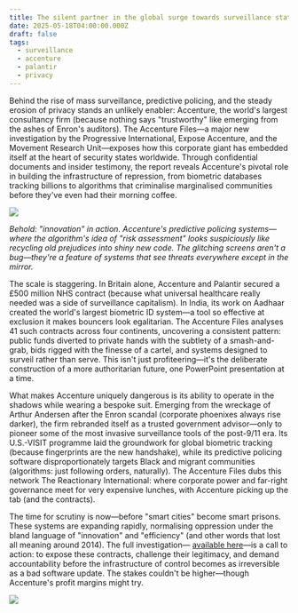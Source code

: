 ```yaml
---
title: The silent partner in the global surge towards surveillance states
date: 2025-05-18T04:00:00.000Z
draft: false
tags:
  - surveillance
  - accenture
  - palantir
  - privacy
---
```


Behind the rise of mass surveillance, predictive policing, and the steady erosion of privacy stands an unlikely 
enabler: Accenture, the world's largest consultancy firm (because nothing says "trustworthy" like emerging from the 
ashes of Enron's auditors). The Accenture Files—a major new investigation by the Progressive International, Expose 
Accenture, and the Movement Research Unit—exposes how this corporate giant has embedded itself at the heart of 
security states worldwide. Through confidential documents and insider testimony, the report reveals Accenture's 
pivotal role in building the infrastructure of repression, from biometric databases tracking billions to algorithms 
that criminalise marginalised communities before they've even had their morning coffee.

![](/images/accenture.png#center)

*Behold: "innovation" in action. Accenture's predictive policing systems—where the algorithm's idea of "risk 
assessment" looks suspiciously like recycling old prejudices into shiny new code. The glitching screens aren't a 
bug—they're a feature of systems that see threats everywhere except in the mirror.*

The scale is staggering. In Britain alone, Accenture and Palantir secured a £500 million NHS contract (because what 
universal healthcare really needed was a side of surveillance capitalism). In India, its work on Aadhaar created 
the world's largest biometric ID system—a tool so effective at exclusion it makes bouncers look egalitarian. The 
Accenture Files analyses 41 such contracts across four continents, uncovering a consistent pattern: public funds 
diverted to private hands with the subtlety of a smash-and-grab, bids rigged with the finesse of a cartel, and 
systems designed to surveil rather than serve. This isn't just profiteering—it's the deliberate construction of a 
more authoritarian future, one PowerPoint presentation at a time.

What makes Accenture uniquely dangerous is its ability to operate in the shadows while wearing a bespoke suit. 
Emerging from the wreckage of Arthur Andersen after the Enron scandal (corporate phoenixes always rise darker), the 
firm rebranded itself as a trusted government advisor—only to pioneer some of the most invasive surveillance tools 
of the post-9/11 era. Its U.S.-VISIT programme laid the groundwork for global biometric tracking (because 
fingerprints are the new handshake), while its predictive policing software disproportionately targets Black and 
migrant communities (algorithms: just following orders, naturally). The Accenture Files dubs this network The 
Reactionary International: where corporate power and far-right governance meet for very expensive lunches, with 
Accenture picking up the tab (and the contracts).

The time for scrutiny is now—before "smart cities" become smart prisons. These systems are expanding rapidly, 
normalising oppression under the bland language of "innovation" and "efficiency" (and other words that lost all 
meaning around 2014). The full investigation—
[available here](https://reactionary.international/investigations/accenture-architect-of-global-reaction/en/)—is a 
call to action: to expose these contracts, challenge their legitimacy, and demand accountability before the 
infrastructure of control becomes as irreversible as a bad software update. The stakes couldn't be higher—though 
Accenture's profit margins might try.

![](/images/accenture2.png#center)


